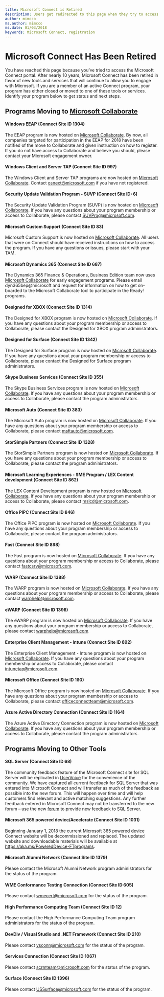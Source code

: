```yaml
---
title: Microsoft Connect is Retired
description: Users get redirected to this page when they try to access Microsoft Connect.
author: mimcco
ms.author: mimcco
ms.date: 01/03/2018
keywords: Microsoft Connect, registration
---
```


# Microsoft Connect Has Been Retired

You have reached this page because you’ve tried to access the Microsoft Connect portal. After nearly 10 years, Microsoft Connect has been retired in favor of new tools and services that will continue to allow you to engage with Microsoft. If you are a member of an active Connect program, your program has either closed or moved to one of these tools or services. Identify your program below to get status and next steps.

## Programs Moving to [Microsoft Collaborate](https://aka.ms/collaborate)

#### Windows EEAP (Connect Site ID 1304)
The EEAP program is now hosted on [Microsoft Collaborate](https://aka.ms/collaborate). By now, all companies targeted for participation in the EEAP for 2018 have been notified of the move to Collaborate and given instruction on how to register. If you do not have access to Collaborate and believe you should, please contact your Microsoft engagement owner.

#### Windows Client and Server TAP (Connect Site ID 997)
The Windows Client and Server TAP programs are now hosted on [Microsoft Collaborate](https://aka.ms/collaborate). Contact osnext@microsoft.com if you have not registered.

#### Security Update Validation Program - SUVP (Connect Site ID: 6)
The Security Update Validation Program (SUVP) is now hosted on [Microsoft Collaborate](https://aka.ms/collaborate). If you have any questions about your program membership or access to Collaborate, please contact SUVProg@microsoft.com.

#### Microsoft Custom Support (Connect Site ID 83)
Microsoft Custom Support is now hosted on [Microsoft Collaborate](https://aka.ms/collaborate). All users that were on Connect should have received instructions on how to access the program. If you have any questions or issues, please start with your TAM.

#### Microsoft Dynamics 365 (Connect Site ID 687)
The Dynamics 365 Finance & Operations, Business Edition team now uses [Microsoft Collaborate](https://aka.ms/collaborate) for early engagement programs.  Please email dyn365bep@microsoft and request for information on how to get on-boarded to the Microsoft Collaborate tool to participate in the Ready! programs.

#### Designed for XBOX (Connect Site ID 1314)
The Designed for XBOX program is now hosted on [Microsoft Collaborate](https://aka.ms/collaborate). If you have any questions about your program membership or access to Collaborate, please contact the Designed for XBOX program administrators.

#### Designed for Surface (Connect Site ID 1342)
The Designed for Surface program is now hosted on [Microsoft Collaborate](https://aka.ms/collaborate). If you have any questions about your program membership or access to Collaborate, please contact the Designed for Surface program administrators.

#### Skype Business Services (Connect Site ID 355)
The Skype Business Services program is now hosted on [Microsoft Collaborate](https://aka.ms/collaborate). If you have any questions about your program membership or access to Collaborate, please contact the program administrators.

#### Microsoft Auto (Connect Site ID 383)
The Microsoft Auto program is now hosted on [Microsoft Collaborate](https://aka.ms/collaborate). If you have any questions about your program membership or access to Collaborate, please contact msftauto@microsoft.com.

#### StorSimple Partners (Connect Site ID 1328)
The StorSimple Partners program is now hosted on [Microsoft Collaborate](https://aka.ms/collaborate). If you have any questions about your program membership or access to Collaborate, please contact the program administrators.

#### Microsoft Learning Experiences - SME Program / LEX Content development (Connect Site ID 862)
The LEX Content Development program is now hosted on [Microsoft Collaborate](https://aka.ms/collaborate). If you have any questions about your program membership or access to Collaborate, please contact mslcd@microsoft.com.

#### Office PIPC (Connect Site ID 846)
The Office PIPC program is now hosted on [Microsoft Collaborate](https://aka.ms/collaborate). If you have any questions about your program membership or access to Collaborate, please contact the program administrators.

#### Fast (Connect Site ID 898)
The Fast program is now hosted on [Microsoft Collaborate](https://aka.ms/collaborate). If you have any questions about your program membership or access to Collaborate, please contact fastcsrv@microsoft.com.

#### WARP (Connect Site ID 1388)
The WARP program is now hosted on [Microsoft Collaborate](https://aka.ms/collaborate). If you have any questions about your program membership or access to Collaborate, please contact warphelp@microsoft.com.

#### eWARP (Connect Site ID 1398)
The eWARP program is now hosted on [Microsoft Collaborate](https://aka.ms/collaborate). If you have any questions about your program membership or access to Collaborate, please contact warphelp@microsoft.com.

#### Enterprise Client Management - Intune (Connect Site ID 892)
The Enterprise Client Management - Intune program is now hosted on [Microsoft Collaborate](https://aka.ms/collaborate). If you have any questions about your program membership or access to Collaborate, please contact intunetap@microsoft.com.

#### Microsoft Office (Connect Site ID 160)
The Microsoft Office program is now hosted on [Microsoft Collaborate](https://aka.ms/collaborate). If you have any questions about your program membership or access to Collaborate, please contact officeconnectteam@microsoft.com.

#### Azure Active Directory Connection (Connect Site ID 1164)
The Azure Active Directory Connection program is now hosted on [Microsoft Collaborate](https://aka.ms/collaborate). If you have any questions about your program membership or access to Collaborate, please contact the program administrators.

## Programs Moving to Other Tools

#### SQL Server (Connect Site ID 68)
The community feedback feature of the Microsoft Connect site for SQL Server will be replicated in [UserVoice](https://feedback.azure.com/forums/908035-sql-server) for the convenience of the community. We have captured all current feedback for SQL Server that was entered into Microsoft Connect and will transfer as much of the feedback as possible into the new forum.  This will happen over time and will help customers find relevant and active matching suggestions.  Any further feedback entered in Microsoft Connect may not be transferred to the new forum – use the new [forum](https://feedback.azure.com/forums/908035-sql-server) to provide new feedback to SQL Server.

#### Microsoft 365 powered device/Accelerate (Connect Site ID 1031)
Beginning January 1, 2018 the current Microsoft 365 powered device Connect website will be decommissioned and replaced.  The updated website and downloadable materials will be available at https://aka.ms/PoweredDevice-FTprograms. 

#### Microsoft Alumni Network (Connect Site ID 1379)
Please contact the Microsoft Alumni Network program administrators for the status of the program.

#### WME Conformance Testing Connection (Connect Site ID 605)
Please contact wmecert@microsoft.com for the status of the program.

#### High Performance Computing Team (Connect Site ID 12)
Please contact the High Performance Computing Team program administrators for the status of the program.

#### DevDiv / Visual Studio and .NET Framework (Connect Site ID 210)
Please contact vsconn@microsoft.com for the status of the program.

#### Services Connection (Connect Site ID 1067)
Please contact scrmteam@microsoft.com for the status of the program.

#### Surface (Connect Site ID 1396)
Please contact USSurface@microsoft.com for the status of the program.
